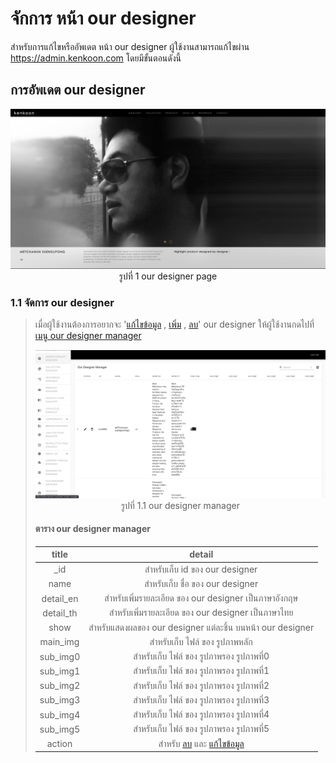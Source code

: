 # จักการ หน้า our designer

สำหรับการแก้ไขหรืออัพเดต หน้า our designer ผู้ใช้งานสามารถแก้ไขผ่าน https://admin.kenkoon.com โดยมีขั้นตอนดังนี้

## การอัพเดต our designer

<p align="center" >
<img src=imgs/our_designer_page.png >
รูปที่ 1 our designer page
</p>

### 1.1 จัดการ our designer

> เมื่อผู้ใช้งานต้องการอยากจะ '<a href=/docs/recommend/recommend.md#46-เมื่อผู้ใช้งานกดปุ่ม  >แก้ไขข้อมูล</a> , <a href=/docs/recommend/recommend.md#44-ปุ่ม-เพิ่ม  >เพิ่ม</a> , <a href=/docs/recommend/recommend.md#47-เมื่อกดปุ่ม >ลบ</a>'  our designer ให้ผู้ใช้งานกดไปที่  <a href=/docs/recommend/recommend.md#323-เมนู-our-designer-manager > เมนู our designer manager</a></p>
> <p align="center" >
> <img src=imgs/our_designer_manager_page.png >
> รูปที่ 1.1 our designer manager
> </p>
>
> #### ตาราง our designer manager
> | title | detail | 
> | :-----: | :------: |
> | _id    | สำหรับเก็บ id ของ our designer | 
> | name | สำหรับเก็บ ชื่อ ของ our designer | 
> | detail_en | สำหรับเพิ่มรายละเอียด ของ our designer เป็นภาษาอังกฤษ | 
> | detail_th | สำหรับเพิ่มรายละเอียด ของ our designer เป็นภาษาไทย | 
> | show | สำหรับแสดงผลของ our designer แต่ละชิ้น บนหน้า our designer  | 
> | main_img | สำหรับเก็บ ไฟล์ ของ รูปภาพหลัก | 
> | sub_img0 | สำหรับเก็บ ไฟล์ ของ รูปภาพรอง รูปภาพที่0 | 
> | sub_img1 | สำหรับเก็บ ไฟล์ ของ รูปภาพรอง รูปภาพที่1 | 
> | sub_img2 | สำหรับเก็บ ไฟล์ ของ รูปภาพรอง รูปภาพที่2 | 
> | sub_img3 | สำหรับเก็บ ไฟล์ ของ รูปภาพรอง รูปภาพที่3 | 
> | sub_img4 | สำหรับเก็บ ไฟล์ ของ รูปภาพรอง รูปภาพที่4 | 
> | sub_img5 | สำหรับเก็บ ไฟล์ ของ รูปภาพรอง รูปภาพที่5 | 
> | action | สำหรับ <a href=/docs/recommend/recommend.md#47-เมื่อกดปุ่ม >ลบ</a> และ <a href=/docs/recommend/recommend.md#46-เมื่อผู้ใช้งานกดปุ่ม  >แก้ไขข้อมูล</a> | 

<br/>
<br/>
<br/>
